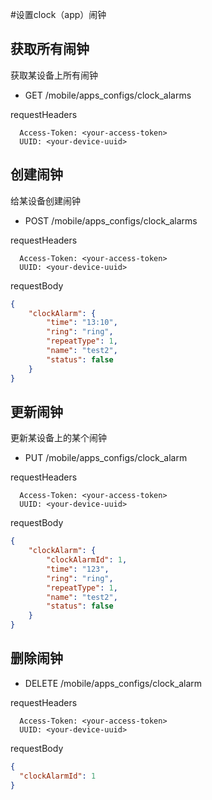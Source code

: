#设置clock（app）闹钟

## 获取所有闹钟
获取某设备上所有闹钟

* GET /mobile/apps_configs/clock_alarms

requestHeaders

```
  Access-Token: <your-access-token>
  UUID: <your-device-uuid>
```

## 创建闹钟
给某设备创建闹钟

* POST /mobile/apps_configs/clock_alarms

requestHeaders

```
  Access-Token: <your-access-token>
  UUID: <your-device-uuid>
```

requestBody

```json
{
	"clockAlarm": {
		"time": "13:10",
		"ring": "ring",
		"repeatType": 1,
		"name": "test2",
		"status": false
	}
}
```

## 更新闹钟
更新某设备上的某个闹钟

* PUT /mobile/apps_configs/clock_alarm

requestHeaders

```
  Access-Token: <your-access-token>
  UUID: <your-device-uuid>
```

requestBody

```json
{
	"clockAlarm": {
		"clockAlarmId": 1,
		"time": "123",
		"ring": "ring",
		"repeatType": 1,
		"name": "test2",
		"status": false
	}
}
```

## 删除闹钟

* DELETE /mobile/apps_configs/clock_alarm

requestHeaders

```
  Access-Token: <your-access-token>
  UUID: <your-device-uuid>
```

requestBody

```json
{
  "clockAlarmId": 1
}
```
